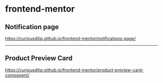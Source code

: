 # frontend-mentor

## Notification page

https://curiousdilip.github.io/frontend-mentor/notifications-page/

---

## Product Preview Card

https://curiousdilip.github.io/frontend-mentor/product-preview-card-component/
